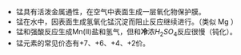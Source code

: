 - 锰具有活泼金属通性，在空气中表面生成一层氧化物保护膜。  
- 锰在水中，因表面生成氢氧化锰沉淀而阻止反应继续进行。（类似 Mg ）
- 锰和强酸反应生成Mn(II)盐和氢气，但和**冷**浓$H_2SO_4$反应很慢（钝化）。
- 锰元素的常见价态有+7、+6、+4、+2价。

